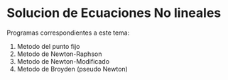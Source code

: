 # Solucion de Ecuaciones No lineales

Programas correspondientes a este tema:
1. Metodo del punto fijo
2. Metodo de Newton-Raphson
3. Metodo de Newton-Modificado
4. Metodo de Broyden (pseudo Newton)
